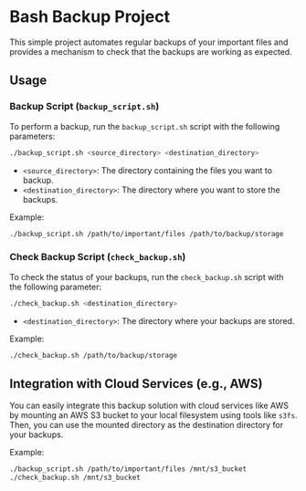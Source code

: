 # Bash Backup Project

This simple project automates regular backups of your important files and provides a mechanism to check that the backups are working as expected.

## Usage

### Backup Script (`backup_script.sh`)

To perform a backup, run the `backup_script.sh` script with the following parameters:

```bash
./backup_script.sh <source_directory> <destination_directory>
```

- `<source_directory>`: The directory containing the files you want to backup.
- `<destination_directory>`: The directory where you want to store the backups.

Example:
```bash
./backup_script.sh /path/to/important/files /path/to/backup/storage
```

### Check Backup Script (`check_backup.sh`)

To check the status of your backups, run the `check_backup.sh` script with the following parameter:

```bash
./check_backup.sh <destination_directory>
```

- `<destination_directory>`: The directory where your backups are stored.

Example:
```bash
./check_backup.sh /path/to/backup/storage
```

## Integration with Cloud Services (e.g., AWS)

You can easily integrate this backup solution with cloud services like AWS by mounting an AWS S3 bucket to your local filesystem using tools like `s3fs`. Then, you can use the mounted directory as the destination directory for your backups.

Example:
```bash
./backup_script.sh /path/to/important/files /mnt/s3_bucket
./check_backup.sh /mnt/s3_bucket
```

